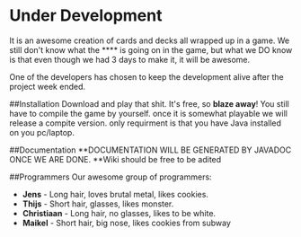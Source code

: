# Under Development

It is an awesome creation of cards and decks all wrapped up in a game.
We still don't know what the **** is going on in the game, but what we DO know is that even though we had 3 days to make it, it will be awesome.

One of the developers has chosen to keep the development alive after the project week ended.

##Installation
Download and play that shit. It's free, so **blaze away**!
You still have to compile the game by yourself. once it is somewhat playable we will release a compite version.
only requirment is that you have Java installed on you pc/laptop.

##Documentation
**DOCUMENTATION WILL BE GENERATED BY JAVADOC ONCE WE ARE DONE.
**Wiki should be free to be adited


##Programmers
Our awesome group of programmers:

* **Jens** - Long hair, loves brutal metal, likes cookies.
* **Thijs** - Short hair, glasses, likes monster.
* **Christiaan** - Long hair, no glasses, likes to be white.
* **Maikel** - Short hair, big nose, likes cookies from subway
